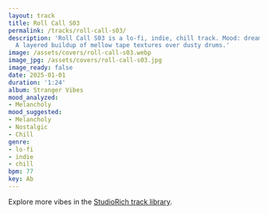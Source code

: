 ```yaml
---
layout: track
title: Roll Call S03
permalink: /tracks/roll-call-s03/
description: 'Roll Call S03 is a lo-fi, indie, chill track. Mood: dreamy, nostalgic.
  A layered buildup of mellow tape textures over dusty drums.'
image: /assets/covers/roll-call-s03.webp
image_jpg: /assets/covers/roll-call-s03.jpg
image_ready: false
date: 2025-01-01
duration: '1:24'
album: Stranger Vibes
mood_analyzed:
- Melancholy
mood_suggested:
- Melancholy
- Nostalgic
- Chill
genre:
- lo-fi
- indie
- chill
bpm: 77
key: Ab
---
```


Explore more vibes in the [StudioRich track library](/tracks/).
